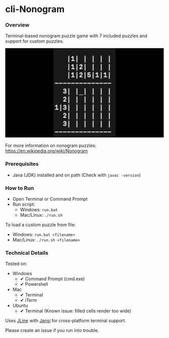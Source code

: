 # cli-Nonogram

### Overview

Terminal-based nonogram puzzle game with 7 included puzzles and support for custom puzzles.

![Demo](https://github.com/jselbo/cli-nonogram/blob/master/demo.gif?raw=true "Demo")

For more information on nonogram puzzles: https://en.wikipedia.org/wiki/Nonogram

### Prerequisites

- Java (JDK) installed and on path (Check with `javac -version`)

### How to Run

- Open Terminal or Command Prompt
- Run script:
  - Windows: `run.bat`
  - Mac/Linux: `./run.sh`

To load a custom puzzle from file:
- Windows: `run.bat <filename>`
- Mac/Linux: `./run.sh <filename>`

### Technical Details

Tested on:
- Windows
  - ✔ Command Prompt (cmd.exe)
  - ✔ Powershell
- Mac
  - ✔ Terminal 
  - ✔ iTerm
- Ubuntu
  - ✔ Terminal (Known issue: filled cells render too wide)

Uses [JLine](https://github.com/jline/jline3) with [Jansi](https://github.com/fusesource/jansi) for cross-platform terminal support.

Please create an issue if you run into trouble.
